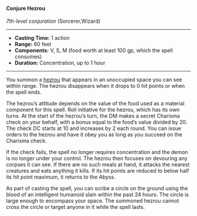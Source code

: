 #### Conjure Hezrou
*7th-level conjuration* (Sorcerer,Wizard)
___
- **Casting Time:** 1 action
- **Range:** 60 feet
- **Components:** V, S, M (food worth at least 100 gp, which the spell consumes)
- **Duration:** Concentration, up to 1 hour
---
You summon a [hezrou](/Creatures/Demon-Hezrou.md) that appears in an unoccupied space you can see within range. The hezrou disappears when it drops to 0 hit points or when the spell ends.

The hezrou’s attitude depends on the value of the food used as a material component for this spell. Roll initiative for the hezrou, which has its own turns. At the start of the hezrou’s turn, the DM makes a secret Charisma check on your behalf, with a bonus equal to the food’s value divided by 20. The check DC starts at 10 and increases by 2 each round. You can issue orders to the hezrou and have it obey you as long as you succeed on the Charisma check.

If the check fails, the spell no longer requires concentration and the demon is no longer under your control. The hezrou then focuses on devouring any corpses it can see. If there are no such meals at hand, it attacks the nearest creatures and eats anything it kills. If its hit points are reduced to below half its hit point maximum, it returns to the Abyss.

As part of casting the spell, you can scribe a circle on the ground using the blood of an intelligent humanoid slain within the past 24 hours. The circle is large enough to encompass your space. The summoned hezrou cannot cross the circle or target anyone in it while the spell lasts.